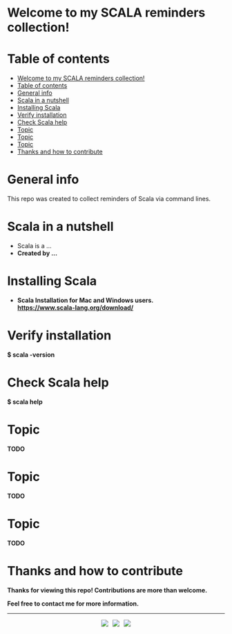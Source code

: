 # Welcome to my SCALA reminders collection!

# Table of contents
- [Welcome to my SCALA reminders collection!](#welcome-to-my-scala-reminders-collection)
- [Table of contents](#table-of-contents)
- [General info](#general-info)
- [Scala in a nutshell](#scala-in-a-nutshell)
- [Installing Scala](#installing-scala)
- [Verify installation](#verify-installation)
- [Check Scala help](#check-scala-help)
- [Topic](#topic)
- [Topic](#topic-1)
- [Topic](#topic-2)
- [Thanks and how to contribute](#thanks-and-how-to-contribute)

# General info

This repo was created to collect reminders of Scala via command lines.

# Scala in a nutshell

<p>
<ul>
  <li>Scala is a ... </li>
  <li><b>Created by ...</li>  
</ul>
</p>

# Installing Scala

<p>
  <ul>
    <li>Scala Installation for Mac and Windows users.</li>
    <a href="https://www.scala-lang.org/download/"><img alt="">https://www.scala-lang.org/download/</a>
  </ul>
</p>

# Verify installation

<p>
  $ scala -version
</p>


# Check Scala help

<p>$ scala help</p>

# Topic

<p>TODO</p>

# Topic

<p>TODO</p>

# Topic

<p>TODO</p>

# Thanks and how to contribute

Thanks for viewing this repo! Contributions are more than welcome.

Feel free to contact me for more information.

<!-- FOOTER (Author / Visit My Online Resume / Download My PDF Resume) -->
<hr>
<p align='center'>
  <a href="#"><img
      src="https://img.shields.io/badge/author-%C2%A9%20Siomara%20Cintia%20Pantarotto.%20All%20rights%20reserved.-008080?style=social"></a>&nbsp;&nbsp;
  <a href="https://siomara.com.br/"><img
      src="https://img.shields.io/badge/visit-My Online Resume-008080?style=social"></a>&nbsp;&nbsp;
  <a href="https://siomara.com.br/ResumePANTAROTTO.pdf"><img
      src="https://img.shields.io/badge/download-My PDF Resume-008080?style=social"></a>
</p>



